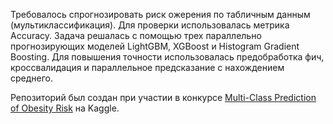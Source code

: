 Требовалось спрогнозировать риск ожерения по табличным данным (мультиклассификация). Для проверки использовалась метрика Accuracy.
Задача решалась с помощью трех параллельно прогнозирующих моделей LightGBM, XGBoost и Histogram Gradient Boosting.
Для повышения точности использовалась предобработка фич, кроссвалидация и параллельное предсказание с нахождением среднего.

Репозиторий был создан при участии в конкурсе [Multi-Class Prediction of Obesity Risk](https://www.kaggle.com/competitions/playground-series-s4e2) на Kaggle.
